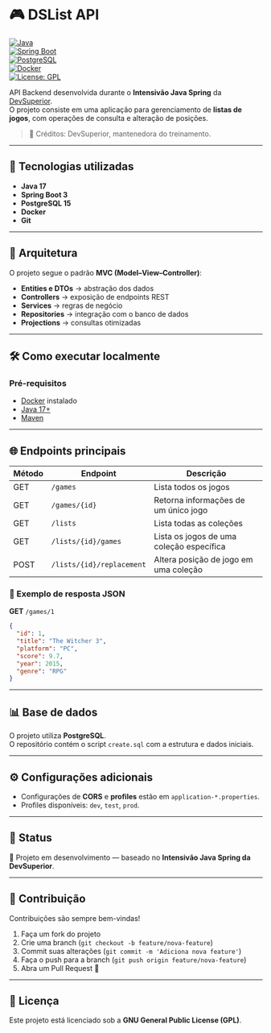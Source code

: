 # 🎮 DSList API  

[![Java](https://img.shields.io/badge/Java-17-red?logo=openjdk)](https://adoptium.net/)  
[![Spring Boot](https://img.shields.io/badge/Spring%20Boot-3.0-brightgreen?logo=springboot)](https://spring.io/projects/spring-boot)  
[![PostgreSQL](https://img.shields.io/badge/PostgreSQL-15-blue?logo=postgresql)](https://www.postgresql.org/)  
[![Docker](https://img.shields.io/badge/Docker-Enabled-2496ED?logo=docker)](https://www.docker.com/)  
[![License: GPL](https://img.shields.io/badge/License-GPL-blue.svg)](https://www.gnu.org/licenses/gpl-3.0)  

API Backend desenvolvida durante o **Intensivão Java Spring** da [DevSuperior](https://devsuperior.com.br/).  
O projeto consiste em uma aplicação para gerenciamento de **listas de jogos**, com operações de consulta e alteração de posições.  

> 📌 Créditos: DevSuperior, mantenedora do treinamento.  

---

## 🚀 Tecnologias utilizadas
- **Java 17**  
- **Spring Boot 3**  
- **PostgreSQL 15**  
- **Docker**  
- **Git**  

---

## 📂 Arquitetura
O projeto segue o padrão **MVC (Model–View–Controller)**:
- **Entities e DTOs** → abstração dos dados  
- **Controllers** → exposição de endpoints REST  
- **Services** → regras de negócio  
- **Repositories** → integração com o banco de dados  
- **Projections** → consultas otimizadas  

---

## 🛠️ Como executar localmente

### Pré-requisitos
- [Docker](https://www.docker.com/) instalado  
- [Java 17+](https://adoptium.net/)  
- [Maven](https://maven.apache.org/)  

---

## 🌐 Endpoints principais

| Método | Endpoint                  | Descrição                                |
|--------|----------------------------|------------------------------------------|
| GET    | `/games`                  | Lista todos os jogos                     |
| GET    | `/games/{id}`             | Retorna informações de um único jogo     |
| GET    | `/lists`                  | Lista todas as coleções                  |
| GET    | `/lists/{id}/games`       | Lista os jogos de uma coleção específica |
| POST   | `/lists/{id}/replacement` | Altera posição de jogo em uma coleção    |

### 🔎 Exemplo de resposta JSON
**GET** `/games/1`
```json
{
  "id": 1,
  "title": "The Witcher 3",
  "platform": "PC",
  "score": 9.7,
  "year": 2015,
  "genre": "RPG"
}
```

---

## 📊 Base de dados
O projeto utiliza **PostgreSQL**.  
O repositório contém o script `create.sql` com a estrutura e dados iniciais.  

---

## ⚙️ Configurações adicionais
- Configurações de **CORS** e **profiles** estão em `application-*.properties`.  
- Profiles disponíveis: `dev`, `test`, `prod`.  

---

## 📌 Status
🚧 Projeto em desenvolvimento — baseado no **Intensivão Java Spring da DevSuperior**.  

---

## 🤝 Contribuição
Contribuições são sempre bem-vindas!  

1. Faça um fork do projeto  
2. Crie uma branch (`git checkout -b feature/nova-feature`)  
3. Commit suas alterações (`git commit -m 'Adiciona nova feature'`)  
4. Faça o push para a branch (`git push origin feature/nova-feature`)  
5. Abra um Pull Request 🚀  

---

## 📜 Licença
Este projeto está licenciado sob a **GNU General Public License (GPL)**.  
